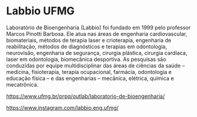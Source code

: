 # Labbio UFMG

 Laboratório de Bioengenharia (Labbio) foi fundado em 1999 pelo professor Marcos Pinotti Barbosa. Ele atua nas áreas de engenharia cardiovascular, biomateriais, métodos de terapia laser e crioterapia, engenharia de reabilitação, métodos de diagnósticos e terapias em odontologia, neurovisão, engenharia de segurança, cirurgia plástica, cirurgia cardíaca, laser em odontologia, biomecânica desportiva. As pesquisas são conduzidas por equipe multidisciplinar das áreas de ciências da saúde – medicina, fisioterapia, terapia ocupacional, farmácia, odontologia e educação física – e das engenharias – mecânica, elétrica, química e mecatrônica.

 https://www.ufmg.br/prpq/outlab/laboratorio-de-bioengenharia/

 https://www.instagram.com/labbio.eng.ufmg/
